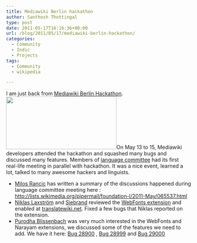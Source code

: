 ```yaml
---
title: Mediawiki Berlin hackathon
author: Santhosh Thottingal
type: post
date: 2011-05-17T16:16:36+00:00
url: /blog/2011/05/17/mediawiki-berlin-hackathon/
categories:
  - Community
  - Indic
  - Projects
tags:
  - Community
  - wikipedia

---
```

I am just back from [Mediawiki Berlin Hackathon][1]. [<img class="size-medium wp-image-4184 alignright" title="Group photo at the Berlin Hackathon 2011" src="http://blog.wikimedia.org/wp-content/uploads/2011/05/Wikimedia_Hackathon_Berlin_2011_group_photo-300x143.jpg" alt="" width="300" height="143" />][2]On May 13 to 15, Mediawiki developers attended the hackathon and squashed many bugs and discussed many features. Members of [language committee][3] had its first real-life meeting in parallel with hackathon. It was a nice event, learned a lot, talked to many awesome hackers and linguists.

  * [Milos Rancic][4] has written a summary of the discussions happened during language committee meeting here : <http://lists.wikimedia.org/pipermail/foundation-l/2011-May/065537.html>
  * [Niklas Laxström][5] and [Siebrand][6] reviewed the [WebFonts extension][7] and enabled at [translatewiki.net][8]. Fixed a few bugs that Niklas reported on the extension.
  * [Purodha Blissenbach][9] was very much interested in the WebFonts and Narayam extensions, we discussed some of the features we need to add. We have it here: [Bug 28900][10] , [Bug 28999][11] and [Bug 29000][12]

&nbsp;

 [1]: http://www.mediawiki.org/wiki/Berlin_Hackathon_2011
 [2]: http://commons.wikimedia.org/wiki/File:Wikimedia_Hackathon_Berlin_2011_group_photo.jpg
 [3]: http://meta.wikimedia.org/wiki/Language_committee
 [4]: http://meta.wikimedia.org/wiki/User:Millosh "User:Millosh"
 [5]: http://translatewiki.net/wiki/User:Nike
 [6]: http://en.wikipedia.org/wiki/User:Siebrand
 [7]: http://www.mediawiki.org/wiki/Extension:WebFonts
 [8]: http://translatewiki.net/
 [9]: http://en.wikipedia.org/wiki/User:Purodha
 [10]: https://bugzilla.wikimedia.org/show_bug.cgi?id=28900
 [11]: https://bugzilla.wikimedia.org/show_bug.cgi?id=28999
 [12]: https://bugzilla.wikimedia.org/show_bug.cgi?id=29000